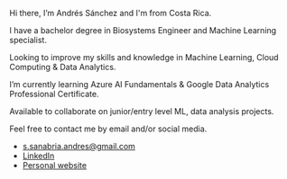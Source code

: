 Hi there, I’m Andrés Sánchez and I'm from Costa Rica.

I have a bachelor degree in Biosystems Engineer and Machine Learning specialist.

Looking to improve my skills and knowledge in Machine Learning, Cloud Computing & Data Analytics.

I’m currently learning Azure AI Fundamentals & Google Data Analytics Professional Certificate.

Available to collaborate on junior/entry level ML, data analysis projects.

Feel free to contact me by email and/or social media.

* s.sanabria.andres@gmail.com
* [LinkedIn](https://www.linkedin.com/in/andres-sanchez-s/)
* [Personal website](https://andresjss.github.io/AndresSanchezS.github.io/)

<!---
AndresJSS/AndresJSS is a ✨ special ✨ repository because its `README.md` (this file) appears on your GitHub profile.
You can click the Preview link to take a look at your changes.
--->
